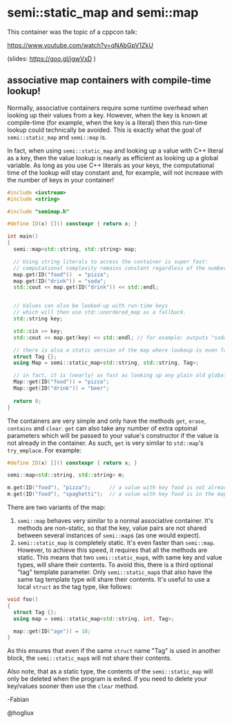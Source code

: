 semi::static_map and semi::map
==============================

This container was the topic of a cppcon talk:

https://www.youtube.com/watch?v=qNAbGpV1ZkU

(slides: https://goo.gl/igwVxD )


associative map containers with compile-time lookup!
----------------------------------------------------

Normally, associative containers require some runtime overhead when looking up their values from a key. However, when the key is known at compile-time (for example, when the key is a literal) then this run-time lookup could technically be avoided. This is exactly what the goal of `semi::static_map` and `semi::map` is.

In fact, when using `semi::static_map` and looking up a value with C++ literal as a key, then the value lookup is nearly as efficient as looking up a global variable. As long as you use C++ literals as your keys, the computational time of the lookup will stay constant and, for example, will not increase with the number of keys in your container!

```c++
#include <iostream>
#include <string>

#include "semimap.h"

#define ID(x) []() constexpr { return x; }

int main()
{
  semi::map<std::string, std::string> map;

  // Using string literals to access the container is super fast:
  // computational complexity remains constant regardless of the number of key, value pairs!
  map.get(ID("food"))  = "pizza";
  map.get(ID("drink")) = "soda";
  std::cout << map.get(ID("drink")) << std::endl;


  // Values can also be looked-up with run-time keys
  // which will then use std::unordered_map as a fallback.
  std::string key;

  std::cin >> key;
  std::cout << map.get(key) << std::endl; // for example: outputs "soda" if key is "drink"

  // there is also a static version of the map where lookeup is even faster
  struct Tag {};
  using Map = semi::static_map<std::string, std::string, Tag>;

  // in fact, it is (nearly) as fast as looking up any plain old global variable
  Map::get(ID("food")) = "pizza";
  Map::get(ID("drink")) = "beer";
  
  return 0;
}
```

The containers are very simple and only have the methods `get`, `erase`, `contains` and `clear`. `get` can also take any number of extra optoinal parameters which will be passed to your value's constructor if the value is not already in the container. As such, `get` is very similar to `std::map`'s `try_emplace`. For example:

```c++
#define ID(x) []() constexpr { return x; }

semi::map<std::string, std::string> m;

m.get(ID("food"), "pizza");      // a value with key food is not already in the map so construct it with the parameter "pizza"
m.get(ID("food"), "spaghetti");  // a value with key food is in the map. The second parameter will not be used
```

There are two variants of the map:

1) `semi::map` behaves very similar to a normal associative container. It's methods are non-static, so that the key, value pairs are not shared between several instances of `semi::map`s (as one would expect).
2) `semi::static_map` is completely static. It's even faster than `semi::map`. However, to achieve this speed, it requires that all the methods are static. This means that two `semi::static_map`s, with same key and value types, will share their contents. To avoid this, there is a third optional "tag" template parameter. Only `semi::static_map`s that also have the same tag template type will share their contents. It's useful to use a local `struct` as the tag type, like follows:

```c++
void foo()
{
  struct Tag {};
  using map = semi::static_map<std::string, int, Tag>;

  map::get(ID("age")) = 18;
}
```

As this ensures that even if the same `struct` name "Tag" is used in another block, the `semi::static_map`s will not share their contents.

Also note, that as a static type, the contents of the `semi::static_map` will only be deleted when the program is exited. If you need to delete your key/values sooner then use the `clear` method.

-Fabian

@hogliux